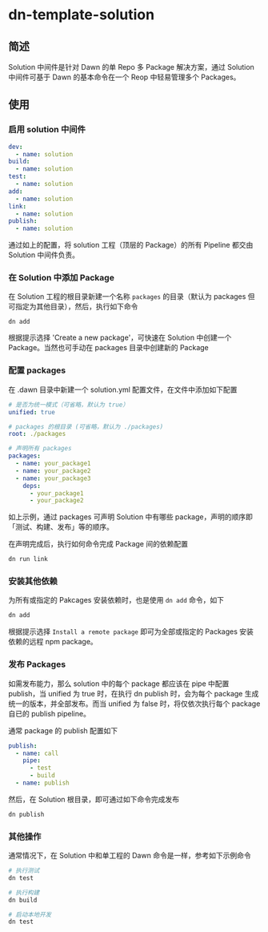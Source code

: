# dn-template-solution

## 简述

Solution 中间件是针对 Dawn 的单 Repo 多 Package 解决方案，通过 Solution 中间件可基于 Dawn 的基本命令在一个 Reop 中轻易管理多个 Packages。

## 使用

### 启用 solution 中间件

```yml
dev:
  - name: solution
build:
  - name: solution
test:
  - name: solution
add:
  - name: solution
link:
  - name: solution
publish:
  - name: solution
```

通过如上的配置，将 solution 工程（顶层的 Package）的所有 Pipeline 都交由 Solution 中间件负责。

### 在 Solution 中添加 Package

在 Solution 工程的根目录新建一个名称 `packages` 的目录（默认为 packages 但可指定为其他目录），然后，执行如下命令
```
dn add 
```

根据提示选择 'Create a new package'，可快速在 Solution 中创建一个 Package。当然也可手动在 packages 目录中创建新的 Package

### 配置 packages

在 .dawn 目录中新建一个 solution.yml 配置文件，在文件中添加如下配置

```yml
# 是否为统一模式（可省略，默认为 true）
unified: true

# packages 的根目录 (可省略，默认为 ./packages)
root: ./packages

# 声明所有 packages
packages:
  - name: your_package1
  - name: your_package2
  - name: your_package3
    deps:
      - your_package1
      - your_package2
```

如上示例，通过 packages 可声明 Solution 中有哪些 package，声明的顺序即「测试、构建、发布」等的顺序。

在声明完成后，执行如何命令完成 Package 间的依赖配置

```bash
dn run link
```

### 安装其他依赖

为所有或指定的 Pakcages 安装依赖时，也是使用 `dn add` 命令，如下

```bash
dn add
```

根据提示选择 `Install a remote package` 即可为全部或指定的 Packages 安装依赖的远程 npm package。

### 发布 Packages

如需发布能力，那么 solution 中的每个 package 都应该在 pipe 中配置 publish，当 unified 为 true 时，在执行 dn publish 时，会为每个 package 生成统一的版本，并全部发布。而当 unified 为 false 时，将仅依次执行每个 package 自已的 publish pipeline。

通常 package 的 publish 配置如下

```yml
publish:
  - name: call
    pipe:
      - test
      - build
  - name: publish 
```

然后，在 Solution 根目录，即可通过如下命令完成发布

```bash
dn publish
```

### 其他操作 

通常情况下，在 Solution 中和单工程的 Dawn 命令是一样，参考如下示例命令

```bash
# 执行测试
dn test

# 执行构建
dn build

# 启动本地开发
dn test
```

